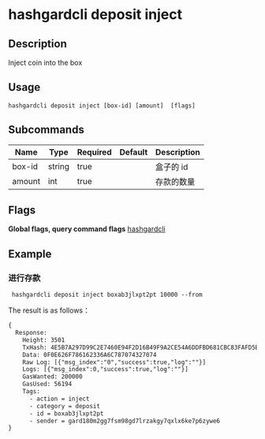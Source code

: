 # hashgardcli  deposit inject

## Description
Inject coin into the box



## Usage
```shell
hashgardcli deposit inject [box-id] [amount]  [flags]
```



## Subcommands

| Name| Type  | Required | Default   | Description        |
| ------ | ------ | -------- | ------ | ------------ |
| box-id | string | true       |        | 盒子的 id |
| amount | int   | true       |        | 存款的数量   |



## Flags

**Global flags, query command flags** [hashgardcli](../README.md)

## Example
### 进行存款

```shell
 hashgardcli deposit inject boxab3jlxpt2pt 10000 --from
```


The result is as follows：

```txt
{
  Response:
    Height: 3501
    TxHash: 4E5B7A297D99C2E7460E94F2D16B49F9A2CE54A6DDFBD681CBC83FAFD5B13ED3
    Data: 0F0E626F786162336A6C787074327074
    Raw Log: [{"msg_index":"0","success":true,"log":""}]
    Logs: [{"msg_index":0,"success":true,"log":""}]
    GasWanted: 200000
    GasUsed: 56194
    Tags:
      - action = inject
      - category = deposit
      - id = boxab3jlxpt2pt
      - sender = gard180m2gg7fsm98gd7lrzakgy7qxlx6ke7p6zywe6
}
```
